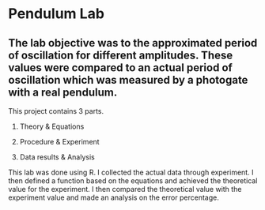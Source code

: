 # Pendulum Lab

## The lab objective was to the approximated period of oscillation for different amplitudes. These values were compared to an actual period of oscillation which was measured by a photogate with a real pendulum.

This project contains 3 parts.

1. Theory & Equations

2. Procedure & Experiment

3. Data results & Analysis

This lab was done using R. I collected the actual data through experiment. I then defined a function based on the equations and achieved the theoretical value for the experiment. I then compared the theoretical value with the experiment value and made an analysis on the error percentage.

